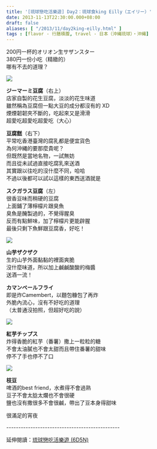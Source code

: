 ```yaml
---
title: '[琉球戀吃活樂遊] Day2：琉球食king Eilly（エイリー）'
date: 2013-11-13T22:30:00.000+08:00
draft: false
aliases: [ "/2013/11/day2king-eilly.html" ]
tags : [flavor - 行膳積腹, travel - 日本（沖縄琉球）・沖縄]
---
```


200円一杯的オリオン生サザンスター  
380円一份小吃（精緻的）  
哪有不去的道理？

![](/images/okinawa2h.jpg)

**ジーマーミ豆腐**（右上）  
店家自製的花生豆腐，淡淡的花生味道  
雖然稱為豆腐但一點大豆的成分都沒有的 XD  
煙煙韌韌夾不斷的，吃起來又是滑滑  
超愛吃超愛吃超愛吃（大心）

**豆腐餻**（右下）  
平常吃香港臺灣的腐乳都是便宜貨色  
為何沖縄的要那麼貴呢？  
但既然是當地名物，一試無妨  
而且從未試過直接吃腐乳來送酒  
其實跟以往吃的沒什麼不同，哈哈  
不過以後都可以試以這樣的東西送酒就是

**スクガラス豆腐**（左）  
很香豆味而稍硬的豆腐  
上面鋪了薄檸檬片跟臭魚  
臭魚是醃製過的，不覺得腥臭  
反而有點鮮味，加了檸檬片更能辟腥  
最後只剩下魚鮮跟豆腐香，好吃！

![](/images/okinawa2h1.jpg)

**山芋ザクザク**  
生的山芋外面黏黏的裡面爽脆  
沒什麼味道，所以加上鹹鹹酸酸的梅醬  
送酒一流！

  

**カマンベールフライ**  
即是炸Camembert，以麵包糠包了再炸  
外脆內流心，沒有不好吃的道理  
（太普通沒拍照，但超好吃的說）

![](/images/okinawa2h2.jpg)

**紅芋チップス**  
炸得香脆的紅芋（番薯）撒上一粒粒的糖  
不會太油膩也不會太甜而且帶住番薯的甜味  
停不了手也停不了口

![](/images/okinawa2h3.jpg)

**枝豆**  
啤酒的best friend，水煮得不會過熟  
豆子不會太腍太爛也不會很硬  
鹽也沒有撒很多不會很鹹，帶出了豆本身得甜味

  

  

  

很滿足的宵夜  
  
\-----------------------------------------------  
  
延伸閱讀：[琉球戀吃活樂遊 (6D5N)](https://hidie.net/okinawa6d5n/)
